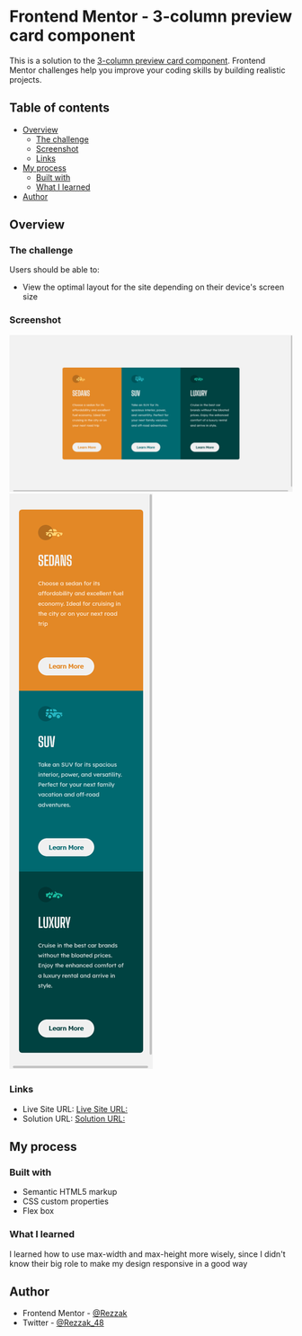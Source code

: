 # Frontend Mentor - 3-column preview card component

This is a solution to the [3-column preview card component](https://www.frontendmentor.io/challenges/3column-preview-card-component-pH92eAR2-). Frontend Mentor challenges help you improve your coding skills by building realistic projects.

## Table of contents

- [Overview](#overview)
  - [The challenge](#the-challenge)
  - [Screenshot](#screenshot)
  - [Links](#links)
- [My process](#my-process)
  - [Built with](#built-with)
  - [What I learned](#what-i-learned)
- [Author](#author)

## Overview

### The challenge

Users should be able to:

- View the optimal layout for the site depending on their device's screen size

### Screenshot

![](./DesignScreenshots/DesktopScreen.png)
![](./DesignScreenshots/MobileVersion.png)

<!-- 1440 / 800 -->
<!-- 375 / 1592 -->

### Links

- Live Site URL: [Live Site URL:](https://practical-banach-29de1b.netlify.app/)
- Solution URL: [Solution URL:](https://www.frontendmentor.io/solutions/3column-preview-card-component-html-css-Z6-9PHUux)

## My process

### Built with

- Semantic HTML5 markup
- CSS custom properties
- Flex box

### What I learned

I learned how to use max-width and max-height more wisely, since I didn't know their big role to make my design responsive in a good way

## Author

<!-- - Website - [](NotAvailableForNow) -->
- Frontend Mentor - [@Rezzak](https://www.frontendmentor.io/profile/errazakallah31)
- Twitter - [@Rezzak_48](https://twitter.com/Rezzak_48)
